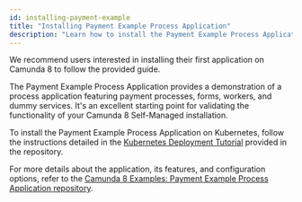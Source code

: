 ```yaml
---
id: installing-payment-example
title: "Installing Payment Example Process Application"
description: "Learn how to install the Payment Example Process Application on Camunda 8 Self-Managed."
---
```


We recommend users interested in installing their first application on Camunda 8 to follow the provided guide.

The Payment Example Process Application provides a demonstration of a process application featuring payment processes, forms, workers, and dummy services. It's an excellent starting point for validating the functionality of your Camunda 8 Self-Managed installation.

To install the Payment Example Process Application on Kubernetes, follow the instructions detailed in the [Kubernetes Deployment Tutorial](https://github.com/camunda-community-hub/camunda-8-examples/tree/main/payment-example-process-application/kube/README.md) provided in the repository.

For more details about the application, its features, and configuration options, refer to the [Camunda 8 Examples: Payment Example Process Application repository](https://github.com/camunda-community-hub/camunda-8-examples/tree/main/payment-example-process-application).

